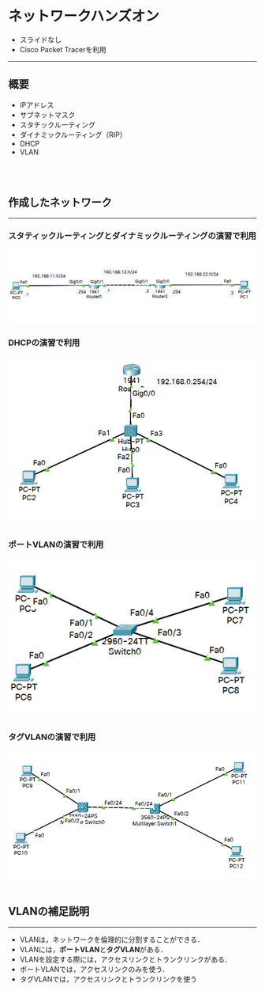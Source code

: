 # ネットワークハンズオン

- スライドなし
- Cisco Packet Tracerを利用

---

## 概要
- IPアドレス
- サブネットマスク
- スタチックルーティング
- ダイナミックルーティング（RIP）
- DHCP
- VLAN
<br>
<br>

## 作成したネットワーク
---
### スタティックルーティングとダイナミックルーティングの演習で利用
![スタティックルーティング・ダイナミックルーティング](../img/network_static.PNG)

### DHCPの演習で利用
![DHCP](../img/network_dhcp.PNG)

### ポートVLANの演習で利用
![ポートVALN](../img/network_port.PNG)

### タグVLANの演習で利用
![タグVLAN](../img/network_tag.PNG)
<br>
<br>

## VLANの補足説明
---
- VLANは，ネットワークを倫理的に分割することができる．
- VLANには，**ポートVLAN**と**タグVLAN**がある．
- VLANを設定する際には，アクセスリンクとトランクリンクがある．
- ポートVLANでは，アクセスリンクのみを使う．
- タグVLANでは，アクセスリンクとトランクリンクを使う
